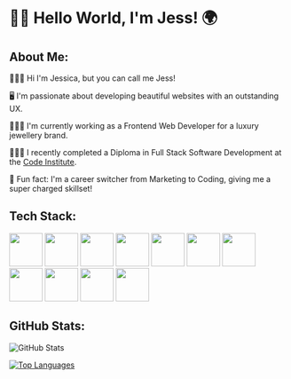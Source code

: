 # 👋🏽 Hello World, I'm Jess! 🌍

## About Me:

🙋🏾‍♀️ Hi I'm Jessica, but you can call me Jess!

🖥️ I'm passionate about developing beautiful websites with an outstanding UX. 

👩🏾‍💻 I'm currently working as a Frontend Web Developer for a luxury jewellery brand.

👩🏽‍🎓 I recently completed a Diploma in Full Stack Software Development at the <a href="https://codeinstitute.net">Code Institute</a>.

🌟 Fun fact: I'm a career switcher from Marketing to Coding, giving me a super charged skillset!

## Tech Stack:

<img src="https://cdn.jsdelivr.net/gh/devicons/devicon/icons/html5/html5-original.svg" width="60"/> <!-- HTML -->
<img src="https://cdn.jsdelivr.net/gh/devicons/devicon/icons/css3/css3-original.svg" width="60" /> <!-- CSS -->
<img src="https://cdn.jsdelivr.net/gh/devicons/devicon/icons/javascript/javascript-original.svg" width="60"/> <!-- JavaScript -->
<img src="https://cdn.jsdelivr.net/gh/devicons/devicon/icons/python/python-original.svg" width="60"/> <!-- Python -->
<img src="https://cdn.jsdelivr.net/gh/devicons/devicon/icons/sass/sass-original.svg" width="60"/> <!-- Sass  -->
<img src="https://cdn.jsdelivr.net/gh/devicons/devicon/icons/jquery/jquery-original.svg" width="60"/> <!-- jQuery  -->
<img src="https://cdn.jsdelivr.net/gh/devicons/devicon/icons/bootstrap/bootstrap-original.svg" width="60"/> <!-- Bootstrap  -->
<img src="https://cdn.jsdelivr.net/gh/devicons/devicon/icons/flask/flask-original-wordmark.svg" width="60"/> <!-- Flask  -->
<img src="https://cdn.jsdelivr.net/gh/devicons/devicon/icons/heroku/heroku-plain-wordmark.svg" width="60"/> <!-- Heroku  -->
<img src="https://cdn.jsdelivr.net/gh/devicons/devicon/icons/django/django-plain-wordmark.svg" width="60"/> <!-- Django  -->
<img src="https://cdn.jsdelivr.net/gh/devicons/devicon/icons/mongodb/mongodb-original-wordmark.svg" width="60"/> <!-- MongoDB -->

## GitHub Stats:

![GitHub Stats](https://github-readme-stats.vercel.app/api?username=JessicaJuliet)

[![Top Languages](https://github-readme-stats.vercel.app/api/top-langs/?username=JessicaJuliet)](https://github.com/JessicaJuliet/github-readme-stats)
